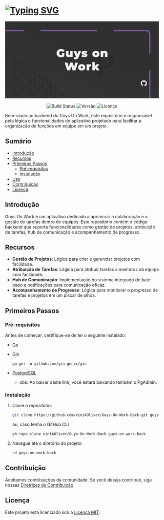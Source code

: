 # [![Typing SVG](https://readme-typing-svg.demolab.com?font=Pixelify+Sans&weight=500&size=42&pause=1000&color=7F03BB&width=435&lines=Guys+on+Work;Backend)](https://git.io/typing-svg)

<p align="center">
  <a href="https://github.com/viniAOliver/Guys-On-Work-Back">
    <img src="https://raw.githubusercontent.com/viniAOliver/Guys-On-Work/master/assets/images/readme_images/repository_banner.png" alt="Guys On Work Banner">
  </a>
</p>

<p align="center">
  <img alt="Build Status" src="https://travis-ci.org/viniAOliver/Guys-On-Work-Back.svg?branch=master">
  <img alt="Versão" src="https://img.shields.io/badge/version-1.0.0-blue.svg">
  <img alt="Licença" src="https://img.shields.io/badge/license-MIT-green.svg">
</p>

<text>
Bem-vindo ao backend do Guys On Work, este repositório é responsável pela lógica e funcionalidades do aplicativo projetado para facilitar a organização de funções em equipe em um projeto.
</text>

## Sumário

- [Introdução](#introdução)
- [Recursos](#recursos)
- [Primeiros Passos](#primeiros-passos)
  - [Pré-requisitos](#pré-requisitos)
  - [Instalação](#instalação)
- [Uso](#uso)
- [Contribuição](#contribuição)
- [Licença](#licença)

## Introdução

<text>
Guys On Work é um aplicativo dedicado a aprimorar a colaboração e a gestão de tarefas dentro de equipes. Este repositório contém o código backend que suporta funcionalidades como gestão de projetos, atribuição de tarefas, hub de comunicação e acompanhamento de progresso.
</text>

## Recursos

- **Gestão de Projetos**: Lógica para criar e gerenciar projetos com facilidade.
- **Atribuição de Tarefas**: Lógica para atribuir tarefas a membros da equipe com facilidade.
- **Hub de Comunicação**: Implementação do sistema integrado de bate-papo e notificações para comunicação eficaz.
- **Acompanhamento de Progresso**: Lógica para monitorar o progresso de tarefas e projetos em um piscar de olhos.

## Primeiros Passos

### Pré-requisitos

Antes de começar, certifique-se de ter o seguinte instalado:

- [Go](https://go.dev/dl/)

- Gin

    ```
    go get -u github.com/gin-gonic/gin
    ```

- [PostgreSQL](https://www.enterprisedb.com/downloads/postgres-postgresql-downloads)
    - obs: Ao baixar deste link, você estará baixando também o PgAdmin.


### Instalação

1. Clone o repositório:

   ```bash
   git clone https://github.com/viniAOliver/Guys-On-Work-Back.git guys-on-work-back
   ```

   ou, caso tenha o GitHub CLI

   ```bash
   gh repo clone viniAOliver/Guys-On-Work-Back guys-on-work-back
   ```

2. Navegue até o diretório do projeto:

   ```bash
   cd guys-on-work-back
   ```

## Contribuição

Aceitamos contribuições da comunidade. Se você deseja contribuir, siga nossas [Diretrizes de Contribuição](https://github.com/viniAOliver/Guys-On-Work-Back/blob/master/CODE_OF_CONDUCT.md).

## Licença

Este projeto está licenciado sob a [Licença MIT](https://opensource.org/license/mit/).
